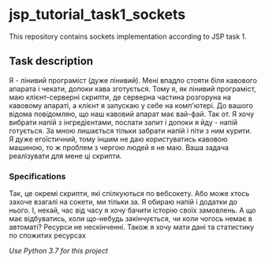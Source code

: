 # jsp_tutorial_task1_sockets
This repository contains sockets implementation according to JSP task 1.

## Task description

Я - лінивий програміст (дуже лінивий). Мені впадло стояти біля кавового апарата і чекати, допоки кава зготується. Тому я, як лінивий програміст, маю клієнт-серверні скрипти, де серверна частина розгоруна на кавовому апараті, а клієнт я запускаю у себе на комп'ютері. До вашого відома повідомляю, що наш кавовий апарат має вай-фай. Так от. Я хочу вибрати напій з інгредієнтами, послати запит і допоки я йду - напій готується. За мною лишається тільки забрати напій і піти з ним курити. Я дуже егоїстичний, тому іншим не даю користуватись кавовою машиною, то ж проблем з чергою людей я не маю. Ваша задача реалізувати для мене ці скрипти.

### Specifications

Так, це окремі скрипти, які спілкуються по вебсокету. Або може хтось захоче взагалі на сокети, ми тільки за. Я обираю напій і додатки до нього. І, нехай, час від часу я хочу бачити історію своїх замовлень. А що має відбуватись, коли що-небудь закінчується, чи коли чогось немає в автоматі? Ресурси не нескінченні. Також я хочу мати дані та статистику по спожитих ресурсах

*Use Python 3.7 for this project*
